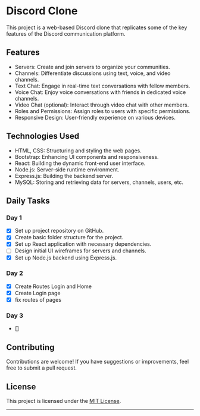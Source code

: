 # Discord Clone

This project is a web-based Discord clone that replicates some of the key features of the Discord communication platform.

## Features

- Servers: Create and join servers to organize your communities.
- Channels: Differentiate discussions using text, voice, and video channels.
- Text Chat: Engage in real-time text conversations with fellow members.
- Voice Chat: Enjoy voice conversations with friends in dedicated voice channels.
- Video Chat (optional): Interact through video chat with other members.
- Roles and Permissions: Assign roles to users with specific permissions.
- Responsive Design: User-friendly experience on various devices.

## Technologies Used

- HTML, CSS: Structuring and styling the web pages.
- Bootstrap: Enhancing UI components and responsiveness.
- React: Building the dynamic front-end user interface.
- Node.js: Server-side runtime environment.
- Express.js: Building the backend server.
- MySQL: Storing and retrieving data for servers, channels, users, etc.

## Daily Tasks

### Day 1

- [x] Set up project repository on GitHub.
- [x] Create basic folder structure for the project.
- [x] Set up React application with necessary dependencies.
- [ ] Design initial UI wireframes for servers and channels.
- [x] Set up Node.js backend using Express.js.

### Day 2
- [x] Create Routes Login and Home
- [x] Create Login page
- [x] fix routes of pages

### Day 3

- []

## Contributing

Contributions are welcome! If you have suggestions or improvements, feel free to submit a pull request.

## License

This project is licensed under the [MIT License](LICENSE).

---
